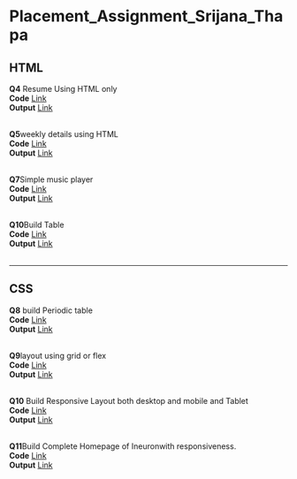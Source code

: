 # Placement_Assignment_Srijana_Thapa
## HTML<br>
**Q4** Resume Using HTML only<br>
**Code** [Link](https://github.com/Srijana1425/Placement_Assignment_Srijana_Thapa/blob/main/html/resume/index.html)<br>
**Output** [Link](http://127.0.0.1:5500/resume/index.html)<br><br>

**Q5**weekly details using  HTML <br>
**Code** [Link](https://github.com/Srijana1425/Placement_Assignment_Srijana_Thapa/blob/main/html/Weekly%20details/index.html)<br>
**Output** [Link](http://127.0.0.1:5500/Weekly%20details/index.html)<br><br>

**Q7**Simple music player<br>
**Code** [Link](https://github.com/Srijana1425/Placement_Assignment_Srijana_Thapa/blob/main/html/simple%20Music%20player/index.html)<br>
**Output** [Link](http://127.0.0.1:5500/simple%20Music%20player/index.html)<br><br>

**Q10**Build Table <br>
**Code** [Link](https://github.com/Srijana1425/Placement_Assignment_Srijana_Thapa/blob/main/html/time%20table/index.html)<br>
**Output** [Link](http://127.0.0.1:5500/time%20table/index.html)<br><br>
**************************************************************************************
## CSS<br>
**Q8** build Periodic table <br>
**Code** [Link](https://github.com/Srijana1425/Placement_Assignment_Srijana_Thapa/tree/main/css/Periodic%20Table)<br>
**Output** [Link](http://127.0.0.1:5500/Periodic%20Table/index.html)<br><br>

**Q9**layout using grid or flex <br>
**Code** [Link](https://github.com/Srijana1425/Placement_Assignment_Srijana_Thapa/blob/main/css/layout/index.html)<br>
**Output** [Link](http://127.0.0.1:5500/layout/index.html)<br><br>

**Q10** Build Responsive Layout both desktop and mobile and Tablet<br>
**Code** [Link](https://github.com/Srijana1425/Placement_Assignment_Srijana_Thapa/blob/main/css/Responsive%20Layout/index.html)<br>
**Output** [Link](http://127.0.0.1:5500/Responsive%20Layout/index.html)<br><br>

**Q11**Build Complete Homepage of Ineuronwith responsiveness.<br>
**Code** [Link](https://github.com/Srijana1425/Placement_Assignment_Srijana_Thapa/tree/main/css/ineuron%20website)<br>
**Output** [Link](http://127.0.0.1:5500/ineuron%20website/index.html)<br><br>
